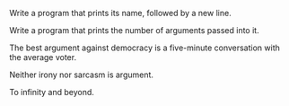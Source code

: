 Write a program that prints its name, followed by a new line.

Write a program that prints the number of arguments passed into it.

The best argument against democracy is a five-minute conversation with the 
average voter.

Neither irony nor sarcasm is argument.

To infinity and beyond.
